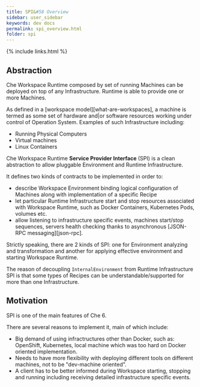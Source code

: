 ```yaml
---
title: SPI&#58 Overview
sidebar: user_sidebar
keywords: dev docs
permalink: spi_overview.html
folder: spi
---
```

{% include links.html %}

## Abstraction

Che Workspace Runtime composed by set of running Machines can be deployed on top of any Infrastructure. Runtime is able to provide one or more Machines.

As defined in a [workspace model][what-are-workspaces], a machine is termed as some set of hardware and|or software resources working under control of Operation System. Examples of such Infrastructure including:

- Running Physical Computers
- Virtual machines
- Linux Containers

Che Workspace Runtime **Service Provider Interface** (SPI) is a clean abstraction to allow pluggable Environment and Runtime Infrastructure.

It defines two kinds of contracts to be implemented in order to:

- describe Workspace Environment binding logical configuration of Machines along with implementation of a specific Recipe
- let particular Runtime Infrastructure start and stop resources associated with Workspace Runtime, such as Docker Containers, Kubernetes Pods, volumes etc.
- allow listening to infrastructure specific events, machines start/stop sequences, servers health checking thanks to asynchronous [JSON-RPC messaging][json-rpc].

Strictly speaking, there are 2 kinds of SPI: one for Environment analyzing and transformation and another for applying effective environment and starting Workspace Runtime.

The reason of decoupling `InternalEnvironment` from Runtime Infrastructure SPI is that some types of Recipes can be understandable/supported for more than one Infrastructure.

## Motivation

SPI is one of the main features of Che 6.

There are several reasons to implement it, main of which include:

- Big demand of using infractructures other than Docker, such as: OpenShift, Kubernetes, local machine which was too hard on Docker oriented implementation.
- Needs to have more flexibility with deploying different tools on different machines, not to be "dev-machine oriented".
- A client has to be better informed during Workspace starting, stopping and running including receiving detailed infrastructure specific events.
